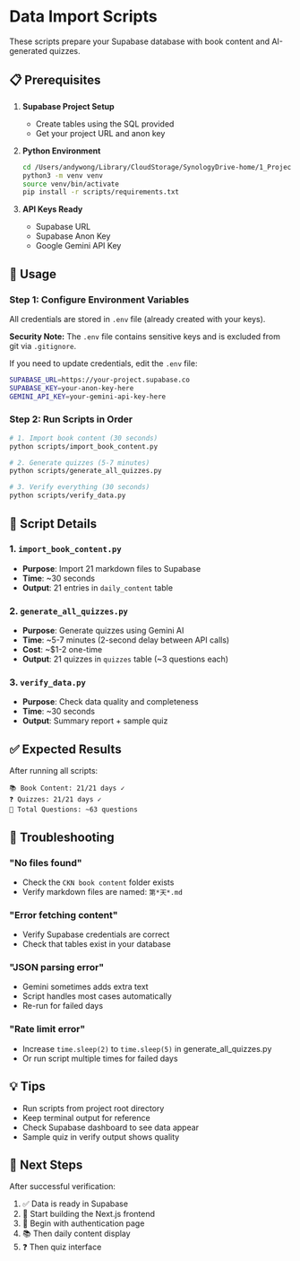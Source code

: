 # Data Import Scripts

These scripts prepare your Supabase database with book content and AI-generated quizzes.

## 📋 Prerequisites

1. **Supabase Project Setup**
   - Create tables using the SQL provided
   - Get your project URL and anon key

2. **Python Environment**
   ```bash
   cd /Users/andywong/Library/CloudStorage/SynologyDrive-home/1_Project/nutrition_book_reader_club
   python3 -m venv venv
   source venv/bin/activate
   pip install -r scripts/requirements.txt
   ```

3. **API Keys Ready**
   - Supabase URL
   - Supabase Anon Key
   - Google Gemini API Key

## 🚀 Usage

### Step 1: Configure Environment Variables

All credentials are stored in `.env` file (already created with your keys).

**Security Note:** The `.env` file contains sensitive keys and is excluded from git via `.gitignore`.

If you need to update credentials, edit the `.env` file:
```bash
SUPABASE_URL=https://your-project.supabase.co
SUPABASE_KEY=your-anon-key-here
GEMINI_API_KEY=your-gemini-api-key-here
```

### Step 2: Run Scripts in Order

```bash
# 1. Import book content (30 seconds)
python scripts/import_book_content.py

# 2. Generate quizzes (5-7 minutes)
python scripts/generate_all_quizzes.py

# 3. Verify everything (30 seconds)
python scripts/verify_data.py
```

## 📁 Script Details

### 1. `import_book_content.py`
- **Purpose**: Import 21 markdown files to Supabase
- **Time**: ~30 seconds
- **Output**: 21 entries in `daily_content` table

### 2. `generate_all_quizzes.py`
- **Purpose**: Generate quizzes using Gemini AI
- **Time**: ~5-7 minutes (2-second delay between API calls)
- **Cost**: ~$1-2 one-time
- **Output**: 21 quizzes in `quizzes` table (~3 questions each)

### 3. `verify_data.py`
- **Purpose**: Check data quality and completeness
- **Time**: ~30 seconds
- **Output**: Summary report + sample quiz

## ✅ Expected Results

After running all scripts:
```
📚 Book Content: 21/21 days ✓
❓ Quizzes: 21/21 days ✓
📝 Total Questions: ~63 questions
```

## 🔧 Troubleshooting

### "No files found"
- Check the `CKN book content` folder exists
- Verify markdown files are named: `第*天*.md`

### "Error fetching content"
- Verify Supabase credentials are correct
- Check that tables exist in your database

### "JSON parsing error"
- Gemini sometimes adds extra text
- Script handles most cases automatically
- Re-run for failed days

### "Rate limit error"
- Increase `time.sleep(2)` to `time.sleep(5)` in generate_all_quizzes.py
- Or run script multiple times for failed days

## 💡 Tips

- Run scripts from project root directory
- Keep terminal output for reference
- Check Supabase dashboard to see data appear
- Sample quiz in verify output shows quality

## 🎯 Next Steps

After successful verification:
1. ✅ Data is ready in Supabase
2. 🚀 Start building the Next.js frontend
3. 📱 Begin with authentication page
4. 📚 Then daily content display
5. ❓ Then quiz interface

